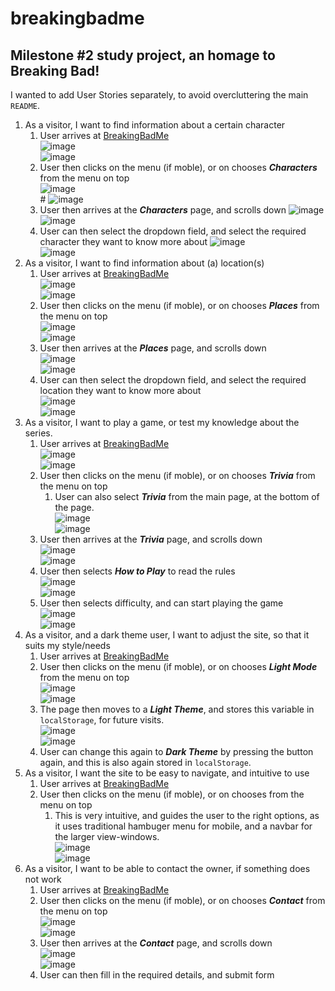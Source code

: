 # breakingbadme
## Milestone #2 study project, an homage to Breaking Bad!
I wanted to add User Stories separately, to avoid overcluttering the main `README`.

1. As a visitor, I want to find information about a certain character
    1. User arrives at [BreakingBadMe](https://michaeldijk.github.io/breakingbadme/index.html)<br>
    ![image](https://raw.githubusercontent.com/michaeldijk/breakingbadme/main/assets/readMeFiles/userStories/storyOneOne.png)<br>
    ![image](https://raw.githubusercontent.com/michaeldijk/breakingbadme/main/assets/readMeFiles/userStories/storyOneOneTwo.png)
    2. User then clicks on the menu (if moble), or on chooses ***Characters*** from the menu on top<br>
    ![image](https://raw.githubusercontent.com/michaeldijk/breakingbadme/main/assets/readMeFiles/userStories/storyOneTwoOne.png)<br>#
    ![image](https://raw.githubusercontent.com/michaeldijk/breakingbadme/main/assets/readMeFiles/userStories/storyOneTwoTwo.png)
    3. User then arrives at the ***Characters*** page, and scrolls down
    ![image](https://raw.githubusercontent.com/michaeldijk/breakingbadme/main/assets/readMeFiles/userStories/storyOneThreeOne.png)<br>
    ![image](https://raw.githubusercontent.com/michaeldijk/breakingbadme/main/assets/readMeFiles/userStories/storyOneThreeTwo.png)
    4. User can then select the dropdown field, and select the required character they want to know more about
    ![image](https://raw.githubusercontent.com/michaeldijk/breakingbadme/main/assets/readMeFiles/userStories/storyOneFourOne.png)<br>
    ![image](https://raw.githubusercontent.com/michaeldijk/breakingbadme/main/assets/readMeFiles/userStories/storyOneFourTwo.png)
2. As a visitor, I want to find information about (a) location(s)
    1. User arrives at [BreakingBadMe](https://michaeldijk.github.io/breakingbadme/index.html)<br>
    ![image](https://raw.githubusercontent.com/michaeldijk/breakingbadme/main/assets/readMeFiles/userStories/storyOneOne.png)<br>
    ![image](https://raw.githubusercontent.com/michaeldijk/breakingbadme/main/assets/readMeFiles/userStories/storyOneOneTwo.png)
    2. User then clicks on the menu (if moble), or on chooses ***Places*** from the menu on top<br>
    ![image](https://raw.githubusercontent.com/michaeldijk/breakingbadme/main/assets/readMeFiles/userStories/storyOneTwoOne.png)<br>
    ![image](https://raw.githubusercontent.com/michaeldijk/breakingbadme/main/assets/readMeFiles/userStories/storyOneTwoTwo.png)
    3. User then arrives at the ***Places*** page, and scrolls down<br>
    ![image](https://raw.githubusercontent.com/michaeldijk/breakingbadme/main/assets/readMeFiles/userStories/storyTwoThreeOne.png)<br>
    ![image](https://raw.githubusercontent.com/michaeldijk/breakingbadme/main/assets/readMeFiles/userStories/storyTwoThreeTwo.png)
    4. User can then select the dropdown field, and select the required location they want to know more about<br>
    ![image](https://raw.githubusercontent.com/michaeldijk/breakingbadme/main/assets/readMeFiles/userStories/storyTwoFourOne.png)<br>
    ![image](https://raw.githubusercontent.com/michaeldijk/breakingbadme/main/assets/readMeFiles/userStories/storyTwoFourTwo.png)
3. As a visitor, I want to play a game, or test my knowledge about the series.
    1. User arrives at [BreakingBadMe](https://michaeldijk.github.io/breakingbadme/index.html)<br>
    ![image](https://raw.githubusercontent.com/michaeldijk/breakingbadme/main/assets/readMeFiles/userStories/storyOneOne.png)<br>
    ![image](https://raw.githubusercontent.com/michaeldijk/breakingbadme/main/assets/readMeFiles/userStories/storyOneOneTwo.png)
    2. User then clicks on the menu (if moble), or on chooses ***Trivia*** from the menu on top
        1. User can also select ***Trivia*** from the main page, at the bottom of the page.<br>
    ![image](https://raw.githubusercontent.com/michaeldijk/breakingbadme/main/assets/readMeFiles/userStories/storyOneTwoOne.png)<br>
    ![image](https://raw.githubusercontent.com/michaeldijk/breakingbadme/main/assets/readMeFiles/userStories/storyOneTwoTwo.png)
    3. User then arrives at the ***Trivia*** page, and scrolls down<br>
    ![image](https://raw.githubusercontent.com/michaeldijk/breakingbadme/main/assets/readMeFiles/userStories/storyThreeThreeOne.png)<br>
    ![image](https://raw.githubusercontent.com/michaeldijk/breakingbadme/main/assets/readMeFiles/userStories/storyThreeThreeTwo.png)
    4. User then selects ***How to Play*** to read the rules<br>
    ![image](https://raw.githubusercontent.com/michaeldijk/breakingbadme/main/assets/readMeFiles/userStories/storyThreeFourOne.png)<br>
    ![image](https://raw.githubusercontent.com/michaeldijk/breakingbadme/main/assets/readMeFiles/userStories/storyThreeFourTwo.png)
    5. User then selects difficulty, and can start playing the game<br>
    ![image](https://raw.githubusercontent.com/michaeldijk/breakingbadme/main/assets/readMeFiles/userStories/storyThreeFiveOne.png)<br>
    ![image](https://raw.githubusercontent.com/michaeldijk/breakingbadme/main/assets/readMeFiles/userStories/storyThreeFiveTwo.png)
4. As a visitor, and a dark theme user, I want to adjust the site, so that it suits my style/needs
    1. User arrives at [BreakingBadMe](https://michaeldijk.github.io/breakingbadme/index.html)
    2. User then clicks on the menu (if moble), or on chooses ***Light Mode*** from the menu on top<br>
    ![image](https://raw.githubusercontent.com/michaeldijk/breakingbadme/main/assets/readMeFiles/userStories/storyOneTwoOne.png)<br>
    ![image](https://raw.githubusercontent.com/michaeldijk/breakingbadme/main/assets/readMeFiles/userStories/storyOneTwoTwo.png)
    3. The page then moves to a ***Light Theme***, and stores this variable in `localStorage`, for future visits.<br>
    ![image](https://raw.githubusercontent.com/michaeldijk/breakingbadme/main/assets/readMeFiles/userStories/storyFourThreeOne.png)<br>
    ![image](https://raw.githubusercontent.com/michaeldijk/breakingbadme/main/assets/readMeFiles/userStories/storyFourThreeTwo.png)
    4. User can change this again to ***Dark Theme*** by pressing the button again, and this is also again stored in `localStorage`.
5. As a visitor, I want the site to be easy to navigate, and intuitive to use
    1. User arrives at [BreakingBadMe](https://michaeldijk.github.io/breakingbadme/index.html)
    2. User then clicks on the menu (if moble), or on chooses from the menu on top
        1. This is very intuitive, and guides the user to the right options, as it uses traditional hambuger menu for mobile, and a navbar for the larger view-windows.<br>
    ![image](https://raw.githubusercontent.com/michaeldijk/breakingbadme/main/assets/readMeFiles/userStories/storyOneTwoOne.png)<br>
    ![image](https://raw.githubusercontent.com/michaeldijk/breakingbadme/main/assets/readMeFiles/userStories/storyOneTwoTwo.png)
6. As a visitor, I want to be able to contact the owner, if something does not work
    1. User arrives at [BreakingBadMe](https://michaeldijk.github.io/breakingbadme/index.html)
    2. User then clicks on the menu (if moble), or on chooses ***Contact*** from the menu on top<br>
    ![image](https://raw.githubusercontent.com/michaeldijk/breakingbadme/main/assets/readMeFiles/userStories/storyOneTwoOne.png)<br>
    ![image](https://raw.githubusercontent.com/michaeldijk/breakingbadme/main/assets/readMeFiles/userStories/storyOneTwoTwo.png)
    3. User then arrives at the ***Contact*** page, and scrolls down<br>
    ![image](https://raw.githubusercontent.com/michaeldijk/breakingbadme/main/assets/readMeFiles/userStories/storySixThreeOne.png)<br>
    ![image](https://raw.githubusercontent.com/michaeldijk/breakingbadme/main/assets/readMeFiles/userStories/storySixThreeTwo.png)
    4. User can then fill in the required details, and submit form